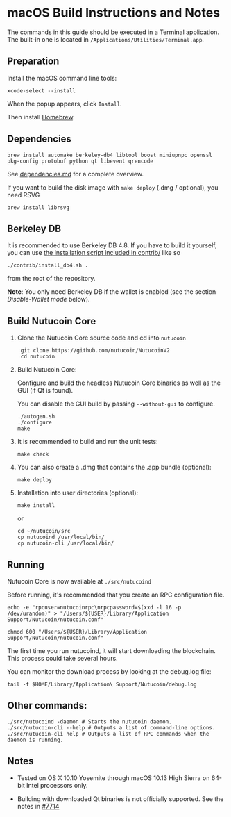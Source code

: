 macOS Build Instructions and Notes
====================================
The commands in this guide should be executed in a Terminal application.
The built-in one is located in `/Applications/Utilities/Terminal.app`.

Preparation
-----------
Install the macOS command line tools:

`xcode-select --install`

When the popup appears, click `Install`.

Then install [Homebrew](https://brew.sh).

Dependencies
----------------------

    brew install automake berkeley-db4 libtool boost miniupnpc openssl pkg-config protobuf python qt libevent qrencode

See [dependencies.md](dependencies.md) for a complete overview.

If you want to build the disk image with `make deploy` (.dmg / optional), you need RSVG

    brew install librsvg

Berkeley DB
-----------
It is recommended to use Berkeley DB 4.8. If you have to build it yourself,
you can use [the installation script included in contrib/](/contrib/install_db4.sh)
like so

```shell
./contrib/install_db4.sh .
```

from the root of the repository.

**Note**: You only need Berkeley DB if the wallet is enabled (see the section *Disable-Wallet mode* below).

Build Nutucoin Core
------------------------

1. Clone the Nutucoin Core source code and cd into `nutucoin`

        git clone https://github.com/nutucoin/NutucoinV2
        cd nutucoin

2.  Build Nutucoin Core:

    Configure and build the headless Nutucoin Core binaries as well as the GUI (if Qt is found).

    You can disable the GUI build by passing `--without-gui` to configure.

        ./autogen.sh
        ./configure
        make

3.  It is recommended to build and run the unit tests:

        make check

4.  You can also create a .dmg that contains the .app bundle (optional):

        make deploy

5.  Installation into user directories (optional):

        make install

    or

        cd ~/nutucoin/src
        cp nutucoind /usr/local/bin/
        cp nutucoin-cli /usr/local/bin/

Running
-------

Nutucoin Core is now available at `./src/nutucoind`

Before running, it's recommended that you create an RPC configuration file.

    echo -e "rpcuser=nutucoinrpc\nrpcpassword=$(xxd -l 16 -p /dev/urandom)" > "/Users/${USER}/Library/Application Support/Nutucoin/nutucoin.conf"

    chmod 600 "/Users/${USER}/Library/Application Support/Nutucoin/nutucoin.conf"

The first time you run nutucoind, it will start downloading the blockchain. This process could take several hours.

You can monitor the download process by looking at the debug.log file:

    tail -f $HOME/Library/Application\ Support/Nutucoin/debug.log

Other commands:
-------

    ./src/nutucoind -daemon # Starts the nutucoin daemon.
    ./src/nutucoin-cli --help # Outputs a list of command-line options.
    ./src/nutucoin-cli help # Outputs a list of RPC commands when the daemon is running.

Notes
-----

* Tested on OS X 10.10 Yosemite through macOS 10.13 High Sierra on 64-bit Intel processors only.

* Building with downloaded Qt binaries is not officially supported. See the notes in [#7714](https://github.com/bitcoin/bitcoin/issues/7714)
